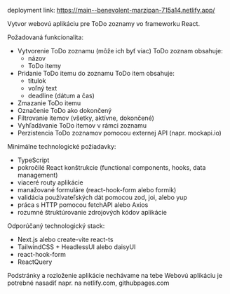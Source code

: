 deployment link: https://main--benevolent-marzipan-715a14.netlify.app/


Vytvor webovú aplikáciu pre ToDo zoznamy vo frameworku React.

Požadovaná funkcionalita:
- Vytvorenie ToDo zoznamu (môže ich byť viac)
  ToDo zoznam obsahuje:
   - názov
   - ToDo itemy
- Pridanie ToDo itemu do zoznamu
  ToDo item obsahuje:
   - titulok
   - voľný text
   - deadline (dátum a čas)
- Zmazanie ToDo itemu
- Označenie ToDo ako dokončený
- Filtrovanie itemov (všetky, aktívne, dokončené)
- Vyhľadávanie ToDo itemov v rámci zoznamu
- Perzistencia ToDo zoznamov pomocou externej API (napr. mockapi.io)

Minimálne technologické požiadavky:
- TypeScript 
- pokročilé React konštrukcie (functional components, hooks, data management)
- viaceré routy aplikácie
- manažované formuláre (react-hook-form alebo formik)
- validácia používateľských dát pomocou zod, joi, alebo yup
- práca s HTTP pomocou fetchAPI alebo Axios
- rozumné štruktúrovanie zdrojových kódov aplikácie

Odporúčaný technologický stack:
- Next.js alebo create-vite react-ts
- TailwindCSS + HeadlessUI alebo daisyUI
- react-hook-form
- ReactQuery 

Podstránky a rozloženie aplikácie nechávame na tebe
Webovú aplikáciu je potrebné nasadiť napr. na netlify.com, githubpages.com